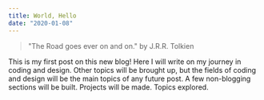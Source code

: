 ```yaml
---
title: World, Hello
date: "2020-01-08"
---
```


>   "The Road goes ever on and on."  by J.R.R. Tolkien

This is my first post on this new blog! Here I will write on my journey in coding and design. Other topics will be brought up, but the fields of coding and design will be the main topics of any future post. A few non-blogging sections will be built. Projects will be made. Topics explored.

